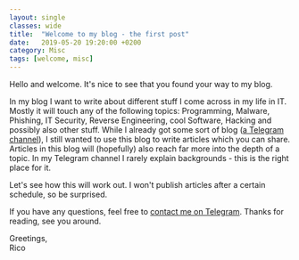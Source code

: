 ```yaml
---
layout: single
classes: wide
title:  "Welcome to my blog - the first post"
date:   2019-05-20 19:20:00 +0200
category: Misc
tags: [welcome, misc]
---
```


Hello and welcome. It's nice to see that you found your way to my blog.

In my blog I want to write about different stuff I come across in my life in IT. Mostly it will touch any of the following topics: Programming, Malware, Phishing, IT Security, Reverse Engineering, cool Software, Hacking and possibly also other stuff.
While I already got some sort of blog ([a Telegram channel](https://t.me/C0D3BA5E)), I still wanted to use this blog to write articles which you can share. Articles in this blog will (hopefully) also reach far more into the depth of a topic. In my Telegram channel I rarely explain backgrounds - this is the right place for it.

Let's see how this will work out. I won't publish articles after a certain schedule, so be surprised.

If you have any questions, feel free to [contact me on Telegram](https://t.me/d_Rickyy_b). Thanks for reading, see you around.

Greetings,  
Rico